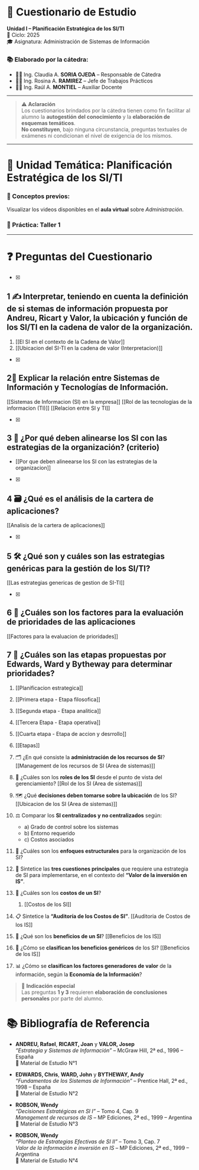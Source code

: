 # 📝 Cuestionario de Estudio  
**Unidad I – Planificación Estratégica de los SI/TI**  
📆 Ciclo: 2025  
🎓 Asignatura: Administración de Sistemas de Información  

### 📚 Elaborado por la cátedra:
- 👩‍🏫 Ing. Claudia A. **SORIA OJEDA** – Responsable de Cátedra  
- 👩‍💼 Ing. Rosina A. **RAMIREZ** – Jefe de Trabajos Prácticos  
- 👨‍💻 Ing. Raúl A. **MONTIEL** – Auxiliar Docente  

---

> ⚠️ **Aclaración**  
Los cuestionarios brindados por la cátedra tienen como fin facilitar al alumno la **autogestión del conocimiento** y la **elaboración de esquemas temáticos**.  
**No constituyen**, bajo ninguna circunstancia, preguntas textuales de exámenes ni condicionan el nivel de exigencia de los mismos.

---

# 📌 Unidad Temática: Planificación Estratégica de los SI/TI

### 🧠 Conceptos previos:
Visualizar los videos disponibles en el **aula virtual** sobre *Administración*.

### 🧪 Práctica: Taller 1

---

# ❓ Preguntas del Cuestionario

- [x] 
## 1 ✍️ Interpretar, teniendo en cuenta la definición de si stemas de información propuesta por **Andreu, Ricart y Valor**, la ubicación y función de los **SI/TI en la cadena de valor** de la organización.
1. [[El SI en el contexto de la Cadena de Valor]]
2. [[Ubicacion del SI-TI en la cadena de valor (Interpretacion)]]

- [x] 
## 2📡 Explicar la **relación entre Sistemas de Información y Tecnologías de Información**.
[[Sistemas de Informacion (SI) en la empresa]]
[[Rol de las tecnologias de la informacion (TI)]]
[[Relacion entre SI y TI]]

- [x] 
## 3 🤝 ¿Por qué deben **alinearse los SI con las estrategias** de la organización? (criterio)
- [[Por que deben alineearse los SI con las estrategias de la organizacion]]

- [x] 
## 4 🗃️ ¿Qué es el **análisis de la cartera de aplicaciones**?  
[[Analisis de la cartera de aplicaciones]]

- [x] 
## 5 🛠️ ¿Qué son y cuáles son las **estrategias genéricas para la gestión de los SI/TI**? 
[[Las estrategias genericas de gestion de SI-TI]]

- [x] 
## 6  🧮 ¿Cuáles son los **factores para la evaluación de prioridades** de las aplicaciones 
[[Factores para la evaluacion de prioridades]]

## 7 🧭 ¿Cuáles son las **etapas propuestas por Edwards, Ward y Bytheway** para determinar prioridades?
1. [[Planificacion estrategica]]
2. [[Primera etapa - Etapa filosofica]]
3. [[Segunda etapa - Etapa analitica]]
4. [[Tercera Etapa - Etapa operativa]]
5. [[Cuarta etapa - Etapa de accion y desrrollo]]
6. [[Etapas]]

7. 🗂️ ¿En qué consiste la **administración de los recursos de SI**?
[[Management de los recursos de SI (Area de sistemas)]]
8. 🎯 ¿Cuáles son los **roles de los SI** desde el punto de vista del gerenciamiento?
[[Rol de los SI (Area de sistemas)]]
9. 🗺️ ¿Qué **decisiones deben tomarse sobre la ubicación** de los SI?
[[Ubicacion de los SI (Area de sistemas)]]
10. ⚖️ Comparar los **SI centralizados y no centralizados** según:
    - a) Grado de control sobre los sistemas  
    - b) Entorno requerido  
    - c) Costos asociados  

11. 🧱 ¿Cuáles son los **enfoques estructurales** para la organización de los SI?


12. 🧩 Sintetice las **tres cuestiones principales** que requiere una estrategia de SI para implementarse, en el contexto del **“Valor de la inversión en IS”**.

13. 💸 ¿Cuáles son los **costos de un SI**?
	1. [[Costos de los SI]]

14. 📋 Sintetice la **“Auditoría de los Costos de SI”**.
[[Auditoria de Costos de los IS]]
15. 🎁 ¿Qué son los **beneficios de un SI**?
[[Beneficios de los IS]]
16. 🧾 ¿Cómo se **clasifican los beneficios genéricos** de los SI?
[[Beneficios de los IS]]
17. 📊 ¿Cómo se **clasifican los factores generadores de valor** de la información, según la **Economía de la Información**?

> 💬 **Indicación especial**  
Las preguntas **1 y 3** requieren **elaboración de conclusiones personales** por parte del alumno.


# 📚 Bibliografía de Referencia

- **ANDREU, Rafael**, **RICART, Joan** y **VALOR, Josep**  
  *“Estrategia y Sistemas de Información”* – McGraw Hill, 2ª ed., 1996 – España  
  📁 Material de Estudio N°1  

- **EDWARDS, Chris**, **WARD, John** y **BYTHEWAY, Andy**  
  *“Fundamentos de los Sistemas de Información”* – Prentice Hall, 2ª ed., 1998 – España  
  📁 Material de Estudio N°2  

- **ROBSON, Wendy**  
  *“Decisiones Estratégicas en SI I”* – Tomo 4, Cap. 9  
  *Management de recursos de IS* – MP Ediciones, 2ª ed., 1999 – Argentina  
  📁 Material de Estudio N°3  

- **ROBSON, Wendy**  
  *“Planteo de Estrategias Efectivas de SI II”* – Tomo 3, Cap. 7  
  *Valor de la información e inversión en IS* – MP Ediciones, 2ª ed., 1999 – Argentina  
  📁 Material de Estudio N°4
